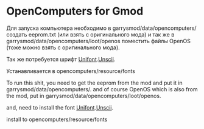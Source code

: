 # OpenComputers for Gmod

Для запуска компьютера необходимо в garrysmod/data/opencomputers/ создать eeprom.txt (или взять с оригинального мода) и так же в garrysmod/data/opencomputers/loot/openos поместить файлы OpenOS (тоже можно взять с оригинального мода).

Так же потребуется шрифт [Unifont](https://unifoundry.com/pub/unifont/unifont-14.0.01/font-builds/unifont-14.0.01.ttf).[Unscii](http://viznut.fi/unscii/unscii-16.ttf).

Устанавливается в opencomputers/resource/fonts

To run this shit, you need to get the eeprom from the mod and put it in garrysmod/data/opencomputers/.
and of course OpenOS which is also from the mod, put in garrysmod/data/opencomputers/loot/openos.

and, need to install the font [Unifont](https://unifoundry.com/pub/unifont/unifont-14.0.01/font-builds/unifont-14.0.01.ttf).[Unscii](http://viznut.fi/unscii/unscii-16.ttf).

install to opencomputers/resource/fonts
